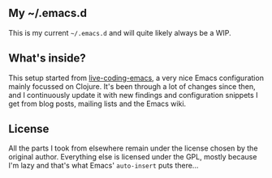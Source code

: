 My ~/.emacs.d
---

This is my current `~/.emacs.d` and will quite likely always be a WIP.

What's inside?
---

This setup started from [live-coding-emacs](https://github.com/overtone/live-coding-emacs), a
very nice Emacs configuration mainly focussed on Clojure. It's been through a lot of changes since then, and I continuously update it with new findings and configuration snippets I get from blog posts, mailing lists and the Emacs wiki.

License
---

All the parts I took from elsewhere remain under the license chosen by
the original author. Everything else is licensed under the GPL, mostly because I'm lazy and that's what Emacs' `auto-insert` puts there...
